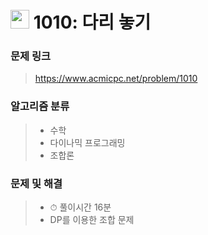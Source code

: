 # <img src="https://d2gd6pc034wcta.cloudfront.net/tier/6.svg" width="30">  1010: 다리 놓기

### 문제 링크

> https://www.acmicpc.net/problem/1010



### 알고리즘 분류

>- 수학
>- 다이나믹 프로그래밍
>- 조합론



### 문제 및 해결

>- ⏱ 풀이시간 16분
>- DP를 이용한 조합 문제
